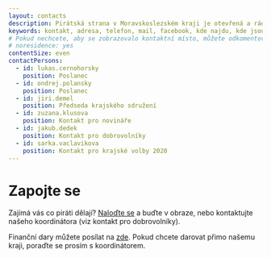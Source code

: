 ```yaml
---
layout: contacts
description: Pirátská strana v Moravskoslezském kraji je otevřená a ráda přivítá dobrovolníky a odpoví na dotazy kritiků.
keywords: kontakt, adresa, telefon, mail, facebook, kde najdu, kde jsou
# Pokud nechcete, aby se zobrazovalo kontaktní místo, můžete odkomentovat následující řádek:
# noresidence: yes
contentSize: even
contactPersons:
  - id: lukas.cernohorsky
    position: Poslanec
  - id: ondrej.polansky
    position: Poslanec    
  - id: jiri.demel
    position: Předseda krajského sdružení
  - id: zuzana.klusova
    position: Kontakt pro novináře
  - id: jakub.dedek
    position: Kontakt pro dobrovolníky
  - id: sarka.vaclavikova
    position: Kontakt pro krajské volby 2020
---
```


<div class="o-section-header o-section-header--indented">
  <h1 class="t-h2-alt">Zapojte se</h1>
</div>

Zajímá vás co piráti dělají? <a href="https://nalodeni.pirati.cz/">Naloďte se</a> a buďte v obraze, nebo kontaktujte našeho koordinátora (viz kontakt pro dobrovolníky).

Finanční dary můžete posílat na <a href="https://dary.pirati.cz">zde</a>.
Pokud chcete darovat přimo našemu kraji, poraďte se prosím s koordinátorem.

